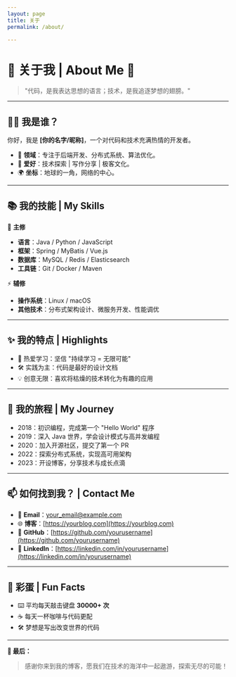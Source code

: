 ```yaml
---
layout: page
title: 关于
permalink: /about/

---
```


   # 🎉 关于我 | About Me 🎉

> "代码，是我表达思想的语言；技术，是我追逐梦想的翅膀。"

---

## 👨‍💻 我是谁？
你好，我是 **[你的名字/昵称]**，一个对代码和技术充满热情的开发者。
- 🔭 **领域**：专注于后端开发、分布式系统、算法优化。
- 🌟 **爱好**：技术探索 | 写作分享 | 极客文化。
- 🌍 **坐标**：地球的一角，网络的中心。

---

## 📚 我的技能 | My Skills
🚀 **主修**  
- **语言**：Java / Python / JavaScript  
- **框架**：Spring / MyBatis / Vue.js  
- **数据库**：MySQL / Redis / Elasticsearch  
- **工具链**：Git / Docker / Maven  

⚡ **辅修**  
- **操作系统**：Linux / macOS  
- **其他技术**：分布式架构设计、微服务开发、性能调优  

---

## ✨ 我的特点 | Highlights
- 🌱 热爱学习：坚信 "持续学习 = 无限可能"  
- 🛠️ 实践为主：代码是最好的设计文档  
- 💡 创意无限：喜欢将枯燥的技术转化为有趣的应用  

---

## 🚀 我的旅程 | My Journey
- 2018：初识编程，完成第一个 "Hello World" 程序  
- 2019：深入 Java 世界，学会设计模式与高并发编程  
- 2020：加入开源社区，提交了第一个 PR  
- 2022：探索分布式系统，实现高可用架构  
- 2023：开设博客，分享技术与成长点滴  

---

## 📫 如何找到我？ | Contact Me
- 📧 **Email**：[your_email@example.com](mailto:your_email@example.com)  
- 🌐 **博客**：[https://yourblog.com](https://yourblog.com)  
- 🐙 **GitHub**：[https://github.com/yourusername](https://github.com/yourusername)  
- 💼 **LinkedIn**：[https://linkedin.com/in/yourusername](https://linkedin.com/in/yourusername)  

---

## 🎨 彩蛋 | Fun Facts
- ⌨️ 平均每天敲击键盘 **30000+ 次**  
- ☕ 每天一杯咖啡与代码更配  
- 🛠️ 梦想是写出改变世界的代码  

---

**💬 最后：**  

> 感谢你来到我的博客，愿我们在技术的海洋中一起遨游，探索无尽的可能！
